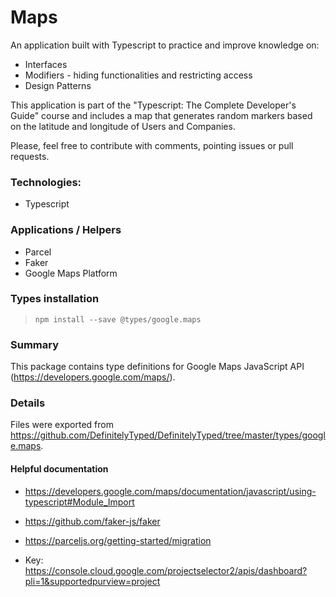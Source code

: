 # Maps

An application built with Typescript to practice and improve knowledge on: 
- Interfaces 
- Modifiers - hiding functionalities and restricting access 
- Design Patterns


This application is part of the "Typescript: The Complete Developer's Guide" course and includes a map that generates random markers based on the latitude and longitude of Users and Companies.

Please, feel free to contribute with comments, pointing issues or pull requests.

### Technologies:
- Typescript

### Applications / Helpers

- Parcel
- Faker
- Google Maps Platform

### Types installation
> `npm install --save @types/google.maps`

### Summary
This package contains type definitions for Google Maps JavaScript API (https://developers.google.com/maps/).

### Details
Files were exported from https://github.com/DefinitelyTyped/DefinitelyTyped/tree/master/types/google.maps.

#### Helpful documentation

- https://developers.google.com/maps/documentation/javascript/using-typescript#Module_Import

- https://github.com/faker-js/faker

- https://parceljs.org/getting-started/migration

- Key: https://console.cloud.google.com/projectselector2/apis/dashboard?pli=1&supportedpurview=project

